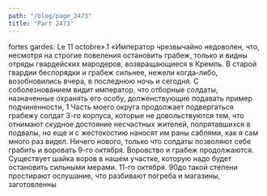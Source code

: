 ```yaml
---
path: "/blog/page_2473"
title: "Part 2473"
---
```


 fortes gardes: Le 11 octobre».1
«Император чрезвычайно недоволен, что, несмотря на строгие повеления остановить грабеж, только и видны отряды гвардейских мародеров, возвращающиеся в Кремль. В старой гвардии беспорядки и грабеж сильнее, нежели когда-либо, возобновились вчера, в последнюю ночь и сегодня. С соболезнованием видит император, что отборные солдаты, назначенные охранять его особу, долженствующие подавать пример подчиненности, 1 Часть моего округа продолжает подвергаться грабежу солдат 3-го корпуса, которые не довольствуются тем, что отнимают скудное достояние несчастных жителей, попрятавшихся в подвалы, но еще и с жестокостию наносят им раны саблями, как я сам много раз видел.
Ничего нового, только что солдаты позволяют себе грабить и воровать 9-го октября.
Воровство и грабеж продолжаются. Существует шайка воров в нашем участке, которую надо будет остановить сильными мерами. 11-го октября.
90до такой степени простирают ослушание, что разбивают погреба и магазины, заготовленны
